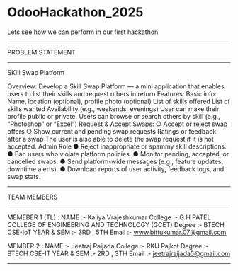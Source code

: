 # OdooHackathon_2025
Lets see how we can perform in our first hackathon

*******************************************************************************************************************************************************
PROBLEM STATEMENT
*******************************************************************************************************************************************************
SKill Swap Platform

Overview: 
Develop a Skill Swap Platform — a mini application that enables users to list their skills and 
request others in return 
Features: 
Basic info: Name, location (optional), profile photo (optional) 
List of skills offered 
List of skills wanted 
Availability (e.g., weekends, evenings) 
User can make their profile public or private. 
Users can browse or search others by skill (e.g., “Photoshop” or “Excel”) 
Request & Accept Swaps: 
○ Accept or reject swap offers 
○ Show current and pending swap requests 
Ratings or feedback after a swap 
The user is also able to delete the swap request if it is not accepted. 
Admin Role 
● Reject inappropriate or spammy skill descriptions. 
● Ban users who violate platform policies. 
● Monitor pending, accepted, or cancelled swaps. 
● Send platform-wide messages (e.g., feature updates, downtime alerts). 
● Download reports of user activity, feedback logs, and swap stats.
*******************************************************************************************************************************************************


TEAM MEMBERS
*******************************************************************************************************************************************************
MEMEBER 1 (TL) : 
NAME :- Kaliya Vrajeshkumar
College :- G H PATEL COLLEGE OF ENGINEERING AND TECHNOLOGY (GCET)
Degree :- BTECH CSE-IoT
YEAR & SEM :- 3RD , 5TH
Email :- www.bittukumar.07@gmail.com

MEMBER 2 : 
NAME :- Jeetraj Raijada
College :- RKU Rajkot
Degree :- BTECH CSE-IT
YEAR & SEM :- 2RD , 3TH
Email :- jeetrajraijada5@gmail.com
*******************************************************************************************************************************************************
